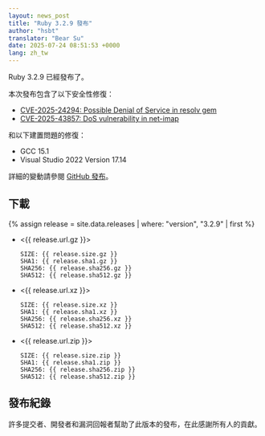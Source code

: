```yaml
---
layout: news_post
title: "Ruby 3.2.9 發布"
author: "hsbt"
translator: "Bear Su"
date: 2025-07-24 08:51:53 +0000
lang: zh_tw
---
```


Ruby 3.2.9 已經發布了。

本次發布包含了以下安全性修復：

* [CVE-2025-24294: Possible Denial of Service in resolv gem](https://www.ruby-lang.org/en/news/2025/07/08/dos-resolv-cve-2025-24294/)
* [CVE-2025-43857: DoS vulnerability in net-imap](https://www.ruby-lang.org/en/news/2025/04/28/dos-net-imap-cve-2025-43857/)

和以下建置問題的修復：

* GCC 15.1
* Visual Studio 2022 Version 17.14

詳細的變動請參閱 [GitHub 發布](https://github.com/ruby/ruby/releases/tag/v3_2_9)。

## 下載

{% assign release = site.data.releases | where: "version", "3.2.9" | first %}

* <{{ release.url.gz }}>

      SIZE: {{ release.size.gz }}
      SHA1: {{ release.sha1.gz }}
      SHA256: {{ release.sha256.gz }}
      SHA512: {{ release.sha512.gz }}

* <{{ release.url.xz }}>

      SIZE: {{ release.size.xz }}
      SHA1: {{ release.sha1.xz }}
      SHA256: {{ release.sha256.xz }}
      SHA512: {{ release.sha512.xz }}

* <{{ release.url.zip }}>

      SIZE: {{ release.size.zip }}
      SHA1: {{ release.sha1.zip }}
      SHA256: {{ release.sha256.zip }}
      SHA512: {{ release.sha512.zip }}

## 發布紀錄

許多提交者、開發者和漏洞回報者幫助了此版本的發布，在此感謝所有人的貢獻。
